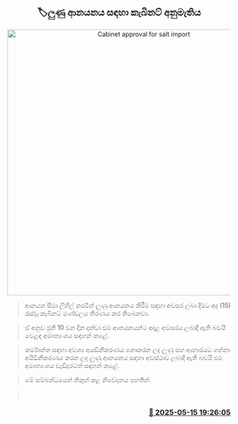 <p align='center'><b><h2 align='center' title='Cabinet approval for salt import'>🏷ලුණු ආනයනය සඳහා කැබිනට් අනුමැතිය</h2></b></p>
<p align='center'><img src='https://helakuru.sgp1.cdn.digitaloceanspaces.com/esana/images/lib/solt-tt.jpg' width='600' alt='Cabinet approval for salt import'></p>

> ආනයන සීමා ලිහිල් කරමින් ලුණු ආනයනය කිරීම සඳහා අවසර ලබා දීමට අද (15) රැස්වූ කැබිනට් මණ්ඩලය තීරණය කර තිබෙනවා.

> ඒ අනුව ජූනි 10 වන දින දක්වා එම ආනයනයන්ට අදාළ අවසරය ලබාදී ඇති බවයි වෙළඳ අමාත්‍යංශය සඳහන් කළේ.

> කර්මාන්ත සඳහා අවශ්‍ය අයඩිනීකරණය නොකරන ලද ලුණු සහ ආහාරයට ගන්නා අයිඩිනීකරණය කරන ලද ලුණු ආනයනය සඳහා අවස්ථාව ලබාදී ඇති බවයි එම අමාත්‍යංශය වැඩිදුරටත් සඳහන් කළේ.

> මේ සම්බන්ධයෙන් නිකුත් කළ නිවේදනය පහතින්.

>  



<h3 align='right'><a href='https://www.helakuru.lk/esana/p/110124/'>📅 2025-05-15 19:26:05</a></h3>
